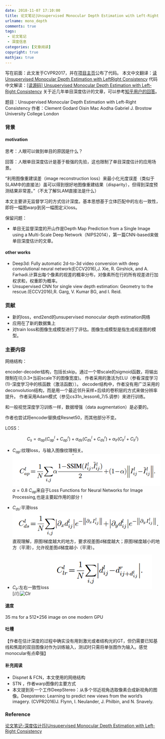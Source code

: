 ```yaml
---
date: 2018-11-07 17:10:00
title: 论文笔记|Unsupervised Monocular Depth Estimation with Left-Right Consistency
urlname: mono_depth
comments: true
tags:
 - 论文笔记
 - 深度信息
categories: [文章阅读]
copyright: true
mathjax: true
---
```



写在前面：此文发于CVPR2017，并在[项目主页](http://visual.cs.ucl.ac.uk/pubs/monoDepth/)公布了代码。
本文中文翻译：[读Unsupervised Monocular Depth Estimation with LeftRight Consistency](https://zhuanlan.zhihu.com/p/29528596)
代码中文解读：[[读源码] Unsupervised Monocular Depth Estimation with Left-Right Consistency](https://zhuanlan.zhihu.com/p/29664269)
关于近几年单目深度估计的文章，可以参考[知乎用户的回答](https://www.zhihu.com/question/53354718/answer/207687177)。

题目：Unsupervised Monocular Depth Estimation with Left-Right Consistency
作者：Clement Godard     Oisin Mac Aodha     Gabriel J. Brostow
University College London

<!--more-->

### 背景
#### motivation

思考：人眼可以做到单目的原因是什么？

回答：人眼单目深度估计是基于极强的先验，这也限制了单目深度估计的应用场景。

“利用图像重建误差（image reconstruction loss）来最小化光度误差（类似于SLAM中的直接法）虽可以得到很好地图像重建结果（disparity），但得到深度预测结果非常差。”（不太了解SLAM直接法是什么）

本文主要讲无监督学习的方式估计深度。基本思想基于立体匹配中的左右一致性，即将一幅图warp到另一幅图定义loss。




保留问题：

- 单目无监督深度的开山作是Depth Map Prediction from a Single Image using a Multi-Scale Deep Network（NIPS2014），第一篇CNN-based来做单目深度估计的文章。

#### other works
- Deep3d: Fully automatic 2d-to-3d video conversion with deep convolutional neural network(ECCV2016),J. Xie, R. Girshick, and A. Farhadi.计算出每个像素的视差的概率分布，对像素所在行的所有视差进行加权求和，权重即为概率。
- Unsupervised CNN for single view depth estimation: Geometry to the rescue.(ECCV2016),R. Garg, V. Kumar BG, and I. Reid. 




### 贡献

- 新的loss，end2end的unsupervised monocular depth estimation网络
- 应用在了新的数据集上
- 对train loss和图像生成模型进行了评估。图像生成模型是指生成视差图的模型。


### 主要内容

网络结构：

encoder-decoder结构，包括长skip。通过一个带scale的sigmoid函数，将输出限制在(0,0.3*当前scale下的图像宽度)。 
作者采用的激活为ELU（参看深度学习(1)-深度学习中的核函数（激活函数））。 
decoder结构中，作者没有用广泛采用的deconvolution结构，而是用一个最近邻升采样+后续的卷积层的方式来做分辨率提升。 
作者采用Adam模式（参见cs31n_lesson6_7/5.调参）来进行训练。

和一般视觉深度学习训练一样，数据增强（data augmentation）是必要的。

作者也尝试将encoder替换成Resnet50，而其他部分不变。 


LOSS：


$$
C_s=\alpha_{ap}(C^l_{ap}+C^r_{ap})+\alpha_{ds}(C^l_{ds}+C^r_{ds})+\alpha_{lr}(C^l_{lr}+C^r_{lr})
$$

 - $C_{ap}$:纹理loss，与输入图像纹理相关。
![Cap](paper_monodepth/Cap.png)
$\alpha=0.8$
$C_{ap}$来自于Loss Functions for Neural Networks for Image Processing,也是主要起作用的部分！

- $C_{ds}$:平滑loss
![Cds](paper_monodepth/Cds.png)
直观理解，原图I梯度越大的地方，要求视差图d梯度越大；原图I梯度越小的地方（平滑），允许视差图d梯度越小（平滑）。

- $C_{lr}$:左右一致性loss
![Clr](paper_monodepth/Clr.png)
[//]:![Clr](./monodepth/Clr.png)



#### 速度

35 ms for a 512*256 image on one modern GPU


#### 吐槽
【作者在估计深度的过程中确实没有用到激光或者结构光的GT，但仍需要已知基线和焦距的双目图像对作为训练输入，测试时只需将单张图作为输入。感觉monocular有点牵强】



#### 补充阅读

- Dispnet & FCN，本文使用的网络结构
- STN ，作者warp图像的主要方式
- 本文提到另一个工作DeepStereo：从多个邻近视角选取像素合成新视角的图像。Deepstereo: Learning to predict new views from the world’s imagery. (CVPR2016)J. Flynn, I. Neulander, J. Philbin, and N. Snavely. 


### Reference
[论文笔记-深度估计(5)Unsupervised Monocular Depth Estimation with Left-Right Consistency](https://blog.csdn.net/Kevin_cc98/article/details/78945802)




